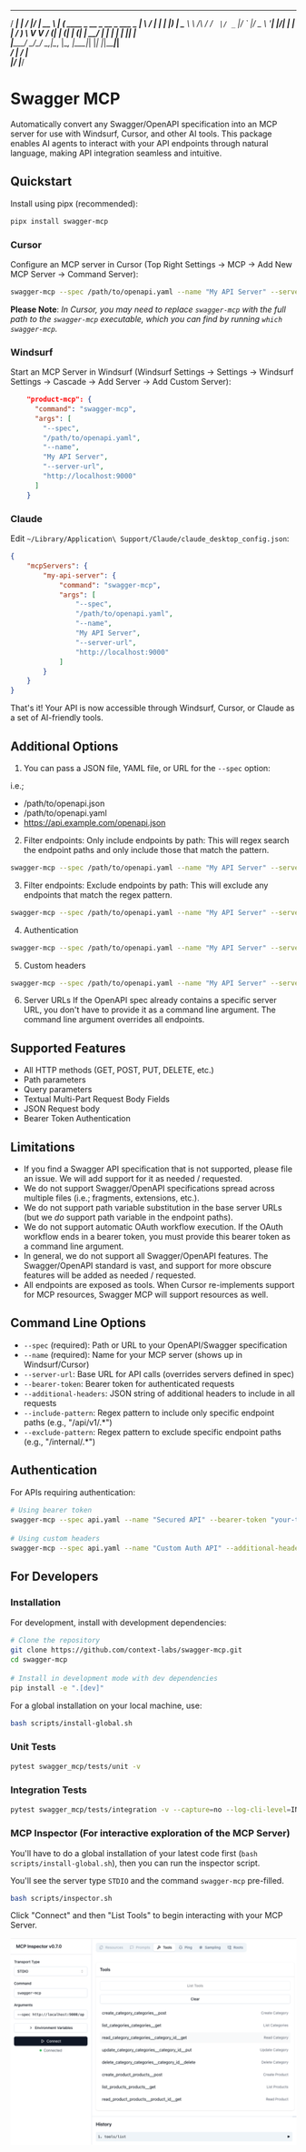    _____                                    __  __  _____ _____  
  / ____|                                  |  \/  |/ ____|  __ \ 
 | (_____      ____ _  __ _  __ _  ___ _ __| \  / | |    | |__) |
  \___ \ \ /\ / / _` |/ _` |/ _` |/ _ \ '__| |\/| | |    |  ___/ 
  ____) \ V  V / (_| | (_| | (_| |  __/ |  | |  | | |____| |     
 |_____/ \_/\_/ \__,_|\__, |\__, |\___|_|  |_|  |_|\_____|_|     
                       __/ | __/ |                               
                      |___/ |___/                                

# Swagger MCP

Automatically convert any Swagger/OpenAPI specification into an MCP server for use with Windsurf, Cursor, and other AI tools. This package enables AI agents to interact with your API endpoints through natural language, making API integration seamless and intuitive.

## Quickstart

Install using pipx (recommended):
```bash
pipx install swagger-mcp
```

### Cursor
Configure an MCP server in Cursor (Top Right Settings -> MCP -> Add New MCP Server -> Command Server):
```bash
swagger-mcp --spec /path/to/openapi.yaml --name "My API Server" --server-url https://api.example.com
```

**Please Note**: *In Cursor, you may need to replace `swagger-mcp` with the full path to the `swagger-mcp` executable, which you can find by running `which swagger-mcp`.*

### Windsurf
Start an MCP Server in Windsurf (Windsurf Settings -> Settings -> Windsurf Settings -> Cascade -> Add Server -> Add Custom Server):
```json
    "product-mcp": {
      "command": "swagger-mcp",
      "args": [
        "--spec",
        "/path/to/openapi.yaml",
        "--name",
        "My API Server",
        "--server-url",
        "http://localhost:9000"
      ] 
    }
``` 

### Claude
Edit `~/Library/Application\ Support/Claude/claude_desktop_config.json`:

```json
{
    "mcpServers": {
        "my-api-server": {
            "command": "swagger-mcp",
            "args": [
                "--spec",
                "/path/to/openapi.yaml",
                "--name",
                "My API Server",
                "--server-url",
                "http://localhost:9000"
            ]
        }
    }
}
```

That's it! Your API is now accessible through Windsurf, Cursor, or Claude as a set of AI-friendly tools.

## Additional Options

1. You can pass a JSON file, YAML file, or URL for the `--spec` option:

i.e.;
* /path/to/openapi.json
* /path/to/openapi.yaml
* https://api.example.com/openapi.json

2. Filter endpoints: Only include endpoints by path:
This will regex search the endpoint paths and only include those that match the pattern.
```bash
swagger-mcp --spec /path/to/openapi.yaml --name "My API Server" --server-url https://api.example.com --include-pattern "apples|oranges"
```

3. Filter endpoints: Exclude endpoints by path:
This will exclude any endpoints that match the regex pattern.
```bash
swagger-mcp --spec /path/to/openapi.yaml --name "My API Server" --server-url https://api.example.com --exclude-pattern "grapes|bananas"
```

4. Authentication
```bash
swagger-mcp --spec /path/to/openapi.yaml --name "My API Server" --server-url https://api.example.com --bearer-token "your-token-here"
```

5. Custom headers
```bash
swagger-mcp --spec /path/to/openapi.yaml --name "My API Server" --server-url https://api.example.com --additional-headers '{"X-API-Key": "your-key"}'
```

6. Server URLs
If the OpenAPI spec already contains a specific server URL, you don't have to provide it as a command line argument.  The command line argument overrides all endpoints.

## Supported Features
- All HTTP methods (GET, POST, PUT, DELETE, etc.)
- Path parameters
- Query parameters
- Textual Multi-Part Request Body Fields
- JSON Request body
- Bearer Token Authentication

## Limitations

- If you find a Swagger API specification that is not supported, please file an issue. We will add support for it as needed / requested.
- We do not support Swagger/OpenAPI specifications spread across multiple files (i.e.; fragments, extensions, etc.).
- We do not support path variable substitution in the base server URLs (but we *do* support path variable in the endpoint paths).
- We do not support automatic OAuth workflow execution.  If the OAuth workflow ends in a bearer token, you must provide this bearer token as a command line argument.
- In general, we do not support all Swagger/OpenAPI features.  The Swagger/OpenAPI standard is vast, and support for more obscure features will be added as needed / requested.
- All endpoints are exposed as tools.  When Cursor re-implements support for MCP resources, Swagger MCP will support resources as well.

## Command Line Options

- `--spec` (required): Path or URL to your OpenAPI/Swagger specification
- `--name` (required): Name for your MCP server (shows up in Windsurf/Cursor)
- `--server-url`: Base URL for API calls (overrides servers defined in spec)
- `--bearer-token`: Bearer token for authenticated requests
- `--additional-headers`: JSON string of additional headers to include in all requests
- `--include-pattern`: Regex pattern to include only specific endpoint paths (e.g., "/api/v1/.*")
- `--exclude-pattern`: Regex pattern to exclude specific endpoint paths (e.g., "/internal/.*")

## Authentication

For APIs requiring authentication:

```bash
# Using bearer token
swagger-mcp --spec api.yaml --name "Secured API" --bearer-token "your-token-here"

# Using custom headers
swagger-mcp --spec api.yaml --name "Custom Auth API" --additional-headers '{"X-API-Key": "your-key"}'
```

## For Developers

### Installation

For development, install with development dependencies:
```bash
# Clone the repository
git clone https://github.com/context-labs/swagger-mcp.git
cd swagger-mcp

# Install in development mode with dev dependencies
pip install -e ".[dev]"
```

For a global installation on your local machine, use:
```bash
bash scripts/install-global.sh
```

### Unit Tests

```bash
pytest swagger_mcp/tests/unit -v
```

### Integration Tests

```bash
pytest swagger_mcp/tests/integration -v --capture=no --log-cli-level=INFO
```

### MCP Inspector (For interactive exploration of the MCP Server)

You'll have to do a global installation of your latest code first (`bash scripts/install-global.sh`), then you can run the inspector script.

You'll see the server type `STDIO` and the command `swagger-mcp` pre-filled.

```bash
bash scripts/inspector.sh
```

Click "Connect" and then "List Tools" to begin interacting with your MCP Server.

![MCP Inspector](images/mcp-inspector.png)
